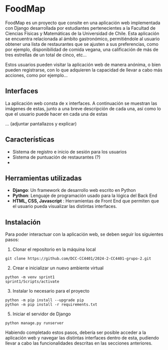 # FoodMap

FoodMap es un proyecto que consite en una aplicación web implementada con Django desarrollada por estudiantes pertenecientes a la Facultad de Ciencias Físicas y Matemáticas de la Universidad de Chile. Esta aplicación se encuentra relacionada al ámbito gastronómico, permitiéndole al usuario obtener una lista de restaurantes que se ajusten a sus preferencias, como por ejemplo, disponibilidad de comida vegana, una calificación de más de tres estrellas de un total de cinco, etc...

Estos usuarios pueden visitar la aplicación web de manera anónima, o bien pueden registrarse, con lo que adquieren la capacidad de llevar a cabo más acciones, como por ejemplo...

## Interfaces

La aplicación web consta de x interfaces. A continuación se muestran las imágenes de estas, junto a una breve descripción de cada una, así como lo que el usuario puede hacer en cada una de estas

... (adjuntar pantallazos y explicar)



## Características
- Sistema de registro e inicio de sesión para los usuarios
- Sistema de puntuación de restaurantes (?)
- 


## Herramientas utilizadas
- **Django**: Un framework de desarrollo web escrito en Python
- **Python**: Lenguaje de programación usado para la lógica del Back End
- **HTML, CSS, Javascript** :  Herramientas de Front End que permiten que el usuario pueda visualizar las distintas interfaces.

## Instalación
Para poder interactuar con la aplicación web, se deben seguir los siguientes pasos:

1. Clonar el repositorio en la máquina local
```
git clone https://github.com/DCC-CC4401/2024-2-CC4401-grupo-2.git
```
2. Crear e inicializar un nuevo ambiente virtual
```
python -m venv sprint1
sprint1/Scripts/activate
```
3. Instalar lo necesario para el proyecto
```
python -m pip install --upgrade pip
python -m pip install -r requirements.txt
```
5. Iniciar el servidor de Django
```
python manage.py runserver
```
Habiendo completado estos pasos, debería ser posible acceder a la aplicación web y navegar las distintas interfaces dentro de esta, pudiendo llevar a cabo las funcionalidades descritas en las secciones anteriores.
